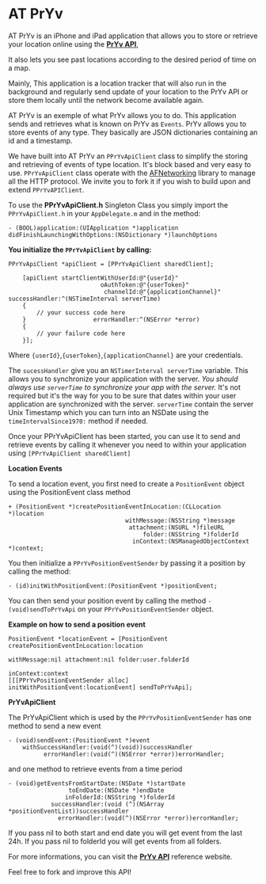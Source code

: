 AT PrYv
=======

AT PrYv is an iPhone and iPad application that allows you to store or retrieve your location online using the [**PrYv API**](http://dev.pryv.com/), 

It also lets you see past locations according to the desired period of time on a map.

Mainly, This application is a location tracker that will also run in the background and regularly send update of your location to the PrYv API or store them locally until the network become available again. 

AT PrYv is an exemple of what PrYv allows you to do. This application sends and retrieves what is known on PrYv as `Events`. PrYv allows you to store events of any type. They basically are JSON dictionaries containing an id and a timestamp.

We have built into AT PrYv an `PPrYvApiClient` class to simplify the storing and retrieving of events of type location. It's block based and very easy to use. 
`PPrYvApiClient` class operate with the [AFNetworking](https://github.com/AFNetworking/AFNetworking) library to manage all the HTTP protocol. We invite you to fork it if you wish to build upon and extend `PPrYvAPIClient`.

To use the **PPrYvApiClient.h** Singleton Class you simply import the `PPrYvApiClient.h` in your `AppDelegate.m` and in the method:

`- (BOOL)application:(UIApplication *)application didFinishLaunchingWithOptions:(NSDictionary *)launchOptions`

**You initialize the `PPrYvApiClient` by calling:**


    PPrYvApiClient *apiClient = [PPrYvApiClient sharedClient];
    
        [apiClient startClientWithUserId:@"{userId}"
                              oAuthToken:@"{userToken}"
                               channelId:@"{applicationChannel}" successHandler:^(NSTimeInterval serverTime)
        {
            // your success code here
        }                   errorHandler:^(NSError *error)
        {
            // your failure code here
        }];

Where `{userId}`,`{userToken}`,`{applicationChannel}` are your credentials.

The `sucessHandler` give you an `NSTimerInterval serverTime` variable. This allows you to synchronize your application with the server. *You should always use `serverTime` to synchronize your app with the server.* It's not required but it's the way for you to be sure that dates within your user application are synchronized with the server. `serverTime` contain the server Unix Timestamp which you can turn into an NSDate using the `timeIntervalSince1970:` method if needed.

Once your PPrYvApiClient has been started, you can use it to send and retrieve events by calling it whenever you need to within your application using `[PPrYvApiClient sharedClient]`

**Location Events**

To send a location event, you first need to create a `PositionEvent` object using the PositionEvent class method

    + (PositionEvent *)createPositionEventInLocation:(CLLocation *)location
                                     withMessage:(NSString *)message
                                      attachment:(NSURL *)fileURL
                                          folder:(NSString *)folderId
                                       inContext:(NSManagedObjectContext *)context;
                                       

You then initialize a `PPrYvPositionEventSender` by passing it a position by calling the method:

    - (id)initWithPositionEvent:(PositionEvent *)positionEvent;

You can then send your position event by calling the method `- (void)sendToPrYvApi` on your `PPrYvPositionEventSender` object. 

**Example on how to send a position event**

    PositionEvent *locationEvent = [PositionEvent createPositionEventInLocation:location
                                                                    withMessage:nil attachment:nil folder:user.folderId
                                                                      inContext:context
    [[[PPrYvPositionEventSender alloc] initWithPositionEvent:locationEvent] sendToPrYvApi];


    

**PrYvApiClient**

The PrYvApiClient which is used by the `PPrYvPositionEventSender` has one method to send a new event

    - (void)sendEvent:(PositionEvent *)event
        withSuccessHandler:(void(^)(void))successHandler
              errorHandler:(void(^)(NSError *error))errorHandler;
              
and one method to retrieve events from a time period

    - (void)getEventsFromStartDate:(NSDate *)startDate
                     toEndDate:(NSDate *)endDate
                    inFolderId:(NSString *)folderId
                successHandler:(void (^)(NSArray *positionEventList))successHandler
                  errorHandler:(void(^)(NSError *error))errorHandler;
                  
If you pass nil to both start and end date you will get event from the last 24h. If you pass nil to folderId you will get events from all folders.

For more informations, you can visit the [**PrYv API**](http://dev.pryv.com/) reference website.

Feel free to fork and improve this API!
